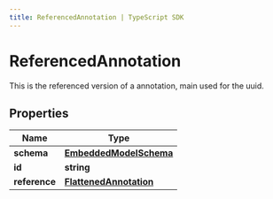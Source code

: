 ```yaml
---
title: ReferencedAnnotation | TypeScript SDK
---
```



# ReferencedAnnotation

This is the referenced version of a annotation, main used for the uuid.

## Properties

Name | Type
------------ | -------------
**schema** | [**EmbeddedModelSchema**](EmbeddedModelSchema)
**id** | **string**
**reference** | [**FlattenedAnnotation**](FlattenedAnnotation)


